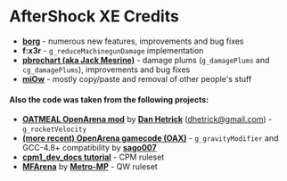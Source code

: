 # AfterShock XE Credits
- [**borg**](https://github.com/borg42) - numerous new features,
improvements and bug fixes
- **f:x3r** - `g_reduceMachinegunDamage` implementation
- [**pbrochart (aka Jack Mesrine)**](https://github.com/pbrochart) -
damage plums (`g_damagePlums` and `cg_damagePlums`), improvements and
bug fixes
- [**miOw**](https://github.com/Irbyz) - mostly copy/paste and removal
of other people's stuff

#### Also the code was taken from the following projects:
- [**OATMEAL OpenArena mod**](https://github.com/danhetrick/oatmeal) by
[**Dan Hetrick**](https://github.com/danhetrick) (dhetrick@gmail.com) -
`g_rocketVelocity`
- [**(more recent) OpenArena gamecode
(OAX)**](https://github.com/OpenArena/gamecode) - `g_gravityModifier`
and GCC-4.8+ compatibility by [**sago007**](https://github.com/sago007)
- [**cpm1_dev_docs
tutorial**](http://games.linuxdude.com/tamaps/archive/cpm1_dev_docs/) -
CPM ruleset
- [**MFArena**](https://mmpgames.wordpress.com/) by
[**Metro-MP**](https://github.com/Metro-MP) - QW ruleset
